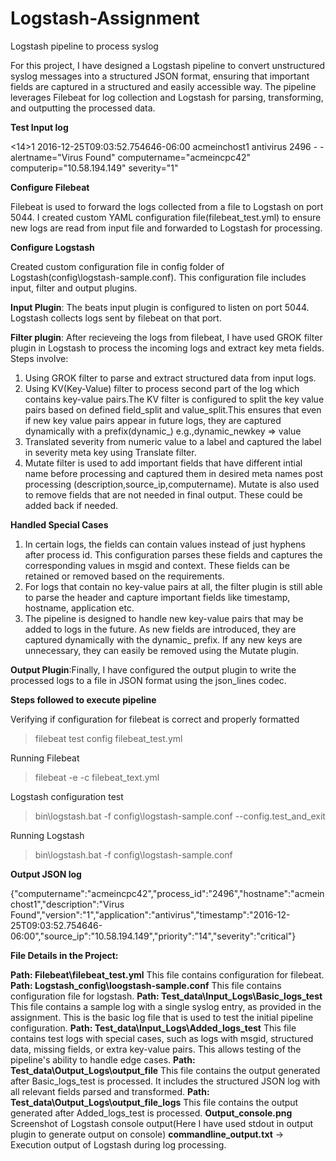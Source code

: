 # Logstash-Assignment

Logstash pipeline to process syslog

For this project, I have designed a Logstash pipeline to convert unstructured syslog messages into a structured JSON format, ensuring that important fields are captured in a structured and easily accessible way. The pipeline leverages Filebeat for log collection and Logstash for parsing, transforming, and outputting the processed data.

**Test Input log**

<14>1 2016-12-25T09:03:52.754646-06:00 acmeinchost1 antivirus 2496 - - alertname="Virus Found" computername="acmeincpc42" computerip="10.58.194.149" severity="1"

**Configure Filebeat**

Filebeat is used to forward the logs collected from a file to Logstash on port 5044. I created custom YAML configuration file(filebeat_test.yml) to ensure new logs are read from input file and forwarded to Logstash for processing.

**Configure Logstash**

Created custom configuration file in config folder of Logstash(config\logstash-sample.conf). This configuration file includes input, filter and output plugins.

**Input Plugin**: The beats input plugin is configured to listen on port 5044. Logstash collects logs sent by filebeat on that port.

**Filter plugin**: After recieveing the logs from filebeat, I have used GROK filter plugin in Logstash to process the incoming logs and extract key meta fields. Steps involve:

1. Using GROK filter to parse and extract structured data from input logs.
2. Using KV(Key-Value) filter to process second part of the log which contains key-value pairs.The KV filter is configured to split the key value pairs based on 
   defined field_split and value_split.This ensures that even if new key value pairs appear in future logs, they are captured dynamically with a prefix(dynamic_) 
   e.g.,dynamic_newkey => value
3. Translated severity from numeric value to a label and captured the label in severity meta key using Translate filter.
4. Mutate filter is used to add important fields that have different intial name before processing and captured them in desired meta names post processing 
   (description,source_ip,computername). Mutate is also used to remove fields that are not needed in final output. These could be added back if needed.
   
**Handled Special Cases**

1. In certain logs, the fields can contain values instead of just hyphens after process id. This configuration parses these fields and captures the corresponding 
   values in msgid and context. These fields can be retained or removed based on the requirements.
2. For logs that contain no key-value pairs at all, the filter plugin is still able to parse the header and capture important fields like timestamp, hostname, 
   application etc.
3. The pipeline is designed to handle new key-value pairs that may be added to logs in the future. As new fields are introduced, they are captured dynamically with 
   the dynamic_ prefix. If any new keys are unnecessary, they can easily be removed using the Mutate plugin.

**Output Plugin**:Finally, I have configured the output plugin to write the processed logs to a file in JSON format using the json_lines codec.

**Steps followed to execute pipeline**

Verifying if configuration for filebeat is correct and properly formatted

>filebeat test config filebeat_test.yml

Running Filebeat

>filebeat -e -c filebeat_text.yml

Logstash configuration test

>bin\logstash.bat -f config\logstash-sample.conf --config.test_and_exit

Running Logstash

>bin\logstash.bat -f config\logstash-sample.conf

**Output JSON log**

{"computername":"acmeincpc42","process_id":"2496","hostname":"acmeinchost1","description":"Virus Found","version":"1","application":"antivirus","timestamp":"2016-12-25T09:03:52.754646-06:00","source_ip":"10.58.194.149","priority":"14","severity":"critical"}

**File Details in the Project:**

**Path: Filebeat\filebeat_test.yml**
This file contains configuration for filebeat.
**Path: Logstash_config\loogstash-sample.conf**
This file contains configuration file for logstash.
**Path: Test_data\Input_Logs\Basic_logs_test**
This file contains a sample log with a single syslog entry, as provided in the assignment. This is the basic log file that is used to test the initial pipeline configuration.
**Path: Test_data\Input_Logs\Added_logs_test**
This file contains test logs with special cases, such as logs with msgid, structured data, missing fields, or extra key-value pairs. This allows testing of the pipeline's ability to handle edge cases.
**Path: Test_data\Output_Logs\output_file**
This file contains the output generated after Basic_logs_test is processed. It includes the structured JSON log with all relevant fields parsed and transformed.
**Path: Test_data\Output_Logs\output_file_logs**
This file contains the output generated after Added_logs_test is processed.
**Output_console.png**
Screenshot of Logstash console output(Here I have used stdout in output plugin to generate output on console)
**commandline_output.txt** -> Execution output of Logstash during log processing.
